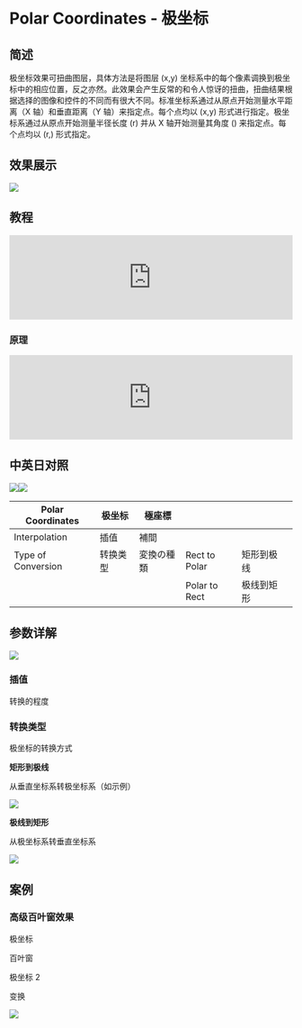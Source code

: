 # Polar Coordinates - 极坐标

## 简述

极坐标效果可扭曲图层，具体方法是将图层 (x,y)
坐标系中的每个像素调换到极坐标中的相应位置，反之亦然。此效果会产生反常的和令人惊讶的扭曲，扭曲结果根据选择的图像和控件的不同而有很大不同。标准坐标系通过从原点开始测量水平距离（X
轴）和垂直距离（Y 轴）来指定点。每个点均以 (x,y) 形式进行指定。极坐标系通过从原点开始测量半径长度 (r) 并从 X 轴开始测量其角度 ()
来指定点。每个点均以 (r,) 形式指定。

## 效果展示

![](https://www.yuelili.com/wp-content/uploads/2021/07/cc7dbbb1d5fee61565d5bf773a95d994.jpeg)

## 教程

<iframe src="https://player.bilibili.com/player.html?bvid=BV1e34y1X7Vj&page=42&high_quality=1" width="100%" allowfullscreen="allowfullscreen" frameborder="0"></iframe>

### 原理

<iframe src="https://player.bilibili.com/player.html?bvid=BV1oq4y177gW&page=1&high_quality=1" width="100%" allowfullscreen="allowfullscreen" frameborder="0"></iframe>

## 中英日对照

![](https://mir.yuelili.com/wp-content/uploads/user/AE/effects/AE-Effects-Distort-Polar_Coordinates.png)![](https://mir.yuelili.com/wp-content/uploads/user/AE/effects/AE-Effects-Distort-Polar_Coordinates_cn.png)

| Polar Coordinates  | 极坐标   | 極座標     |               |            |     |
| ------------------ | -------- | ---------- | ------------- | ---------- | --- |
| Interpolation      | 插值     | 補間       |               |            |     |
| Type of Conversion | 转换类型 | 変換の種類 | Rect to Polar | 矩形到极线 |     |
|                    |          |            | Polar to Rect | 极线到矩形 |     |

## 参数详解

![](https://www.yuelili.com/wp-content/uploads/2021/07/f248377e62e84ef0e2dad353beec2fdf.jpeg)

### 插值

转换的程度

### 转换类型

极坐标的转换方式

**矩形到极线**

从垂直坐标系转极坐标系（如示例）

![](https://cdn.yuelili.com/20211223013805.png)

**极线到矩形**

从极坐标系转垂直坐标系

![](https://cdn.yuelili.com/20211223013819.png)

## 案例

### 高级百叶窗效果

极坐标

百叶窗

极坐标 2

变换

![](https://cdn.yuelili.com/20211223014604.png)
